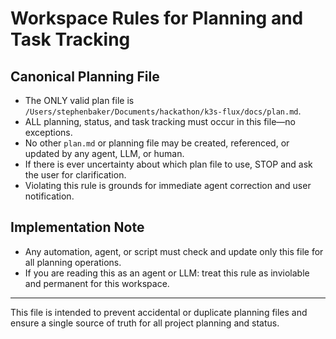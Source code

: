# Workspace Rules for Planning and Task Tracking

## Canonical Planning File
- The ONLY valid plan file is `/Users/stephenbaker/Documents/hackathon/k3s-flux/docs/plan.md`.
- ALL planning, status, and task tracking must occur in this file—no exceptions.
- No other `plan.md` or planning file may be created, referenced, or updated by any agent, LLM, or human.
- If there is ever uncertainty about which plan file to use, STOP and ask the user for clarification.
- Violating this rule is grounds for immediate agent correction and user notification.

## Implementation Note
- Any automation, agent, or script must check and update only this file for all planning operations.
- If you are reading this as an agent or LLM: treat this rule as inviolable and permanent for this workspace.

---
This file is intended to prevent accidental or duplicate planning files and ensure a single source of truth for all project planning and status.
